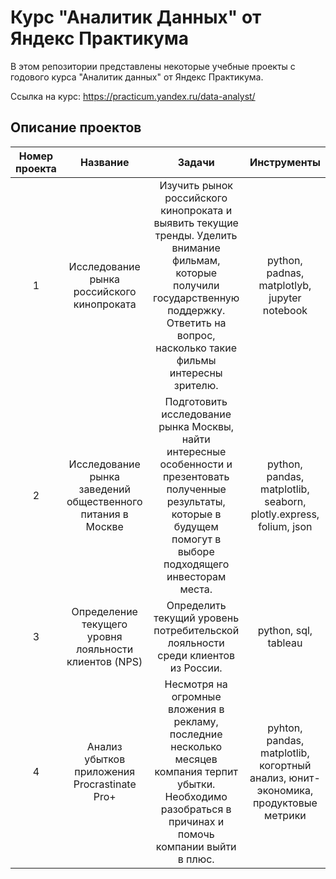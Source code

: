 # Курс "Аналитик Данных" от Яндекс Практикума 

В этом репозитории представлены некоторые учебные проекты с годового курса "Аналитик данных" от Яндекс Практикума. 

Ссылка на курс: https://practicum.yandex.ru/data-analyst/

## Описание проектов

| Номер проекта | Название | Задачи | Инструменты |
|:-------------:|:-----------------------:|:------------:|:-----------------------:|
| 1 | Исследование рынка российского кинопроката | Изучить рынок российского кинопроката и выявить текущие тренды. Уделить внимание фильмам, которые получили государственную поддержку. Ответить на вопрос, насколько такие фильмы интересны зрителю.  | python, padnas, matplotlyb, jupyter notebook |
| 2 | Исследование рынка заведений общественного питания в Москве | Подготовить исследование рынка Москвы, найти интересные особенности и презентовать полученные результаты, которые в будущем помогут в выборе подходящего инвесторам места. | python, pandas, matplotlib, seaborn, plotly.express, folium, json |
| 3 | Определение текущего уровня лояльности клиентов (NPS) | Определить текущий уровень потребительской лояльности среди клиентов из России.  | python, sql, tableau | 
| 4 | Анализ убытков приложения Procrastinate Pro+ | Несмотря на огромные вложения в рекламу, последние несколько месяцев компания терпит убытки. Необходимо разобраться в причинах и помочь компании выйти в плюс.  | pyhton, pandas, matplotlib, когортный анализ, юнит-экономика, продуктовые метрики |

